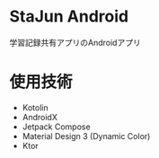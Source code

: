 # StaJun Android
学習記録共有アプリのAndroidアプリ
# 使用技術
- Kotolin
- AndroidX
- Jetpack Compose
- Material Design 3 (Dynamic Color)
- Ktor
